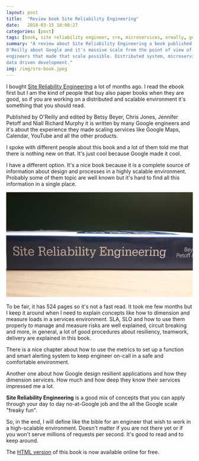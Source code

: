 ```yaml
---
layout: post
title:  "Review book Site Reliability Engineering"
date:   2018-03-15 10:08:27
categories: [post]
tags: [book, site reliability engineer, sre, microservices, oreally, google]
summary: "A review about Site Reliability Engineering a book published by
O'Reilly about Google and it's massive scale from the point of view of the
engineers that made that scale possible. Distributed system, microservices and
data driven development."
img: /img/sre-book.jpeg
---
```

I bought [Site Reliability Engineering](http://amzn.to/2pfeHBU) a lot of months
ago. I read the ebook first but I am the kind of people that buy also paper
books when they are good, so if you are working on a distributed and scalable
environment it's something that you should read.

Published by O'Reilly and edited by Betsy Beyer, Chris Jones, Jennifer Petoff
and Niall Richard Murphy it is written by many Google engineers and it's about
the experience they made scaling services like Google Maps, Calendar, YouTube
and all the other products.

I spoke with different people about this book and a lot of them told me that
there is nothing new on that. It's just cool because Google made it cool.

I have a different option. It's a nice book because it is a complete source of
information about design and processes in a highly scalable environment.
Probably
some of them topic are well known but it's hard to find all this information in
a single place.

<img alt="Site Reliability Engineering book" src="/img/sre-book.jpeg"
class="img-fluid">

To be fair, it has 524 pages so it's not a fast read. It  took me few
months but I keep it around when I need to explain concepts like how to
dimension and measure loads in a services environment. SLA, SLO and how to use
them properly to manage and measure risks are
well explained, circuit breaking and more, in general, a lot of good procedures
about
resiliency, teamwork, delivery are explained in this book.

There is a nice chapter about how to use the metrics to set up a function and
smart alerting system to keep engineer on-call in a safe and comfortable
environment.

Another one about how Google design resilient applications and how they
dimension services. How much and how deep they know their services impressed me
a lot.

**Site Reliability Engineering** is a good mix of concepts that you can apply
through your day to day no-at-Google job and the all the
Google scale "freaky fun".

So, in the end, I will define like the bible for an engineer that wish to work
in a high-scalable environment. Doesn't matter if you are not there yet or if
you
won't serve millions of requests per second. It's good to read and to keep
around.

The [HTML version](https://landing.google.com/sre/book/index.html) of this book
is now available online for free.
